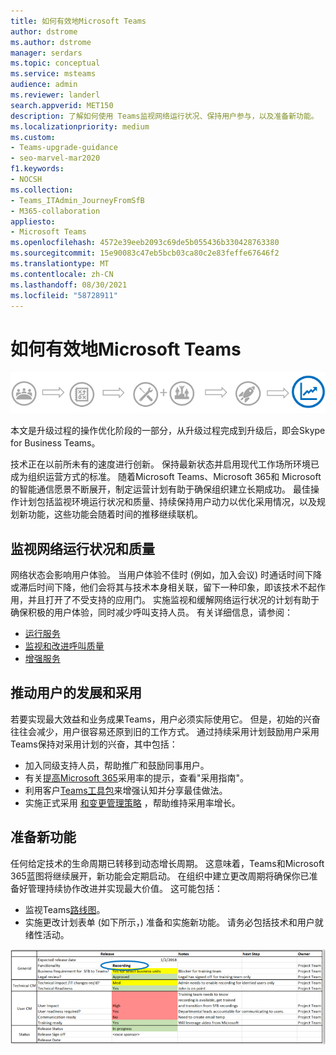 ```yaml
---
title: 如何有效地Microsoft Teams
author: dstrome
ms.author: dstrome
manager: serdars
ms.topic: conceptual
ms.service: msteams
audience: admin
ms.reviewer: landerl
search.appverid: MET150
description: 了解如何使用 Teams监视网络运行状况、保持用户参与，以及准备新功能。
ms.localizationpriority: medium
ms.custom:
- Teams-upgrade-guidance
- seo-marvel-mar2020
f1.keywords:
- NOCSH
ms.collection:
- Teams_ITAdmin_JourneyFromSfB
- M365-collaboration
appliesto:
- Microsoft Teams
ms.openlocfilehash: 4572e39eeb2093c69de5b055436b330428763380
ms.sourcegitcommit: 15e90083c47eb5bcb03ca80c2e83feffe67646f2
ms.translationtype: MT
ms.contentlocale: zh-CN
ms.lasthandoff: 08/30/2021
ms.locfileid: "58728911"
---
```

# <a name="how-to-use-microsoft-teams-effectively"></a>如何有效地Microsoft Teams

![升级过程图，强调"运营优化"阶段。](media/upgrade-banner-op-excellence.png "升级旅程的阶段，着重强调&quot;运营优化&quot;阶段")

本文是升级过程的操作优化阶段的一部分，从升级过程完成到升级后，即会Skype for Business Teams。

技术正在以前所未有的速度进行创新。 保持最新状态并启用现代工作场所环境已成为组织运营方式的标准。 随着Microsoft Teams、Microsoft 365和 Microsoft 的智能通信愿景不断展开，制定运营计划有助于确保组织建立长期成功。 最佳操作计划包括监视环境运行状况和质量、持续保持用户动力以优化采用情况，以及规划新功能，这些功能会随着时间的推移继续联机。

## <a name="monitor-for-network-health-and-quality"></a>监视网络运行状况和质量

网络状态会影响用户体验。 当用户体验不佳时 (例如，加入会议) 时通话时间下降或滞后时间下降，他们会将其与技术本身相关联，留下一种印象，即该技术不起作用，并且打开了不受支持的应用门。 实施监视和缓解网络运行状况的计划有助于确保积极的用户体验，同时减少呼叫支持人员。 有关详细信息，请参阅：

- [运行服务](upgrade-operate-my-service.md)
- [监视和改进呼叫质量](monitor-call-quality-qos.md)
- [增强服务](upgrade-enhance-my-service.md)

## <a name="drive-user-momentum-and-adoption"></a>推动用户的发展和采用

若要实现最大效益和业务成果Teams，用户必须实际使用它。 但是，初始的兴奋往往会减少，用户很容易还原到旧的工作方式。 通过持续采用计划鼓励用户采用Teams保持对采用计划的兴奋，其中包括：

- 加入同级支持人员，帮助推广和鼓励同事用户。
- 有关[提高Microsoft 365](https://go.microsoft.com/fwlink/?linkid=859045)采用率的提示，查看"采用指南"。
- 利用客户[Teams工具包](https://aka.ms/TeamsCustomerSuccess)来增强认知并分享最佳做法。
- 实施正式采用 [和变更管理策略](http://www.successwithteams.com/) ，帮助维持采用率增长。

## <a name="prepare-for-new-functionality"></a>准备新功能

任何给定技术的生命周期已转移到动态增长周期。 这意味着，Teams和Microsoft 365蓝图将继续展开，新功能会定期启动。 在组织中建立更改周期将确保你已准备好管理持续协作改进并实现最大价值。 这可能包括：

- 监视Teams[路线图](https://products.office.com/business/office-365-roadmap?filters=microsoft%20teams)。
- 实施更改计划表单 (如下所示，) 准备和实施新功能。 请务必包括技术和用户就绪性活动。


![显示预期发布日期和说明的示例窗体。](media/upgrade-change-plan-form.png "显示预期发布日期和新功能说明的示例窗体，随下一步骤和所有者一起列出")
